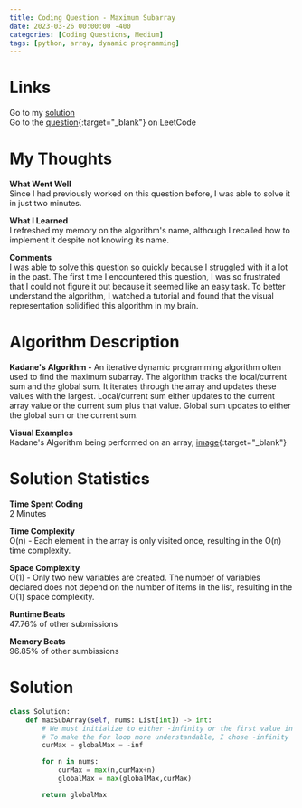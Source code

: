 ```yaml
---
title: Coding Question - Maximum Subarray
date: 2023-03-26 00:00:00 -400
categories: [Coding Questions, Medium]
tags: [python, array, dynamic programming]
---
```


# Links

Go to my [solution](#solution)  
Go to the [question](https://leetcode.com/problems/maximum-subarray/description/){:target="\_blank"} on LeetCode

# My Thoughts

**What Went Well**  
Since I had previously worked on this question before, I was able to solve it in just two minutes.

**What I Learned**  
I refreshed my memory on the algorithm's name, although I recalled how to implement it despite not knowing its name.

**Comments**  
I was able to solve this question so quickly because I struggled with it a lot in the past. 
The first time I encountered this question, I was so frustrated that I could not figure it out because it seemed like an easy task. 
To better understand the algorithm, I watched a tutorial and found that the visual representation solidified this algorithm in my brain.

# Algorithm Description

**Kadane's Algorithm -** An iterative dynamic programming algorithm often used to find the maximum subarray. 
The algorithm tracks the local/current sum and the global sum. It iterates through the array and updates these values with the largest. 
Local/current sum either updates to the current array value or the current sum plus that value. 
Global sum updates to either the global sum or the current sum.

**Visual Examples**  
Kadane's Algorithm being performed on an array, [image](https://storage.googleapis.com/algodailyrandomassets/curriculum/dynamic-programming/kadence-dry-run.png){:target="\_blank"}

# Solution Statistics

**Time Spent Coding**  
2 Minutes

**Time Complexity**  
O(n) - Each element in the array is only visited once, resulting in the O(n) time complexity.

**Space Complexity**  
O(1) - Only two new variables are created.
The number of variables declared does not depend on the number of items in the list, resulting in the O(1) space complexity.

**Runtime Beats**  
47.76% of other submissions

**Memory Beats**  
96.85% of other sumbissions

# Solution

```python
class Solution:
    def maxSubArray(self, nums: List[int]) -> int:
        # We must initialize to either -infinity or the first value in the array
        # To make the for loop more understandable, I chose -infinity
        curMax = globalMax = -inf

        for n in nums:
            curMax = max(n,curMax+n)
            globalMax = max(globalMax,curMax)

        return globalMax
```

